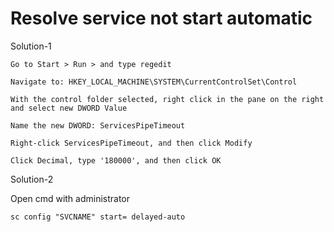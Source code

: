 # Resolve service not start automatic

Solution-1

```
Go to Start > Run > and type regedit

Navigate to: HKEY_LOCAL_MACHINE\SYSTEM\CurrentControlSet\Control

With the control folder selected, right click in the pane on the right and select new DWORD Value

Name the new DWORD: ServicesPipeTimeout

Right-click ServicesPipeTimeout, and then click Modify

Click Decimal, type '180000', and then click OK
```

Solution-2

Open cmd with administrator

```
sc config "SVCNAME" start= delayed-auto
```
